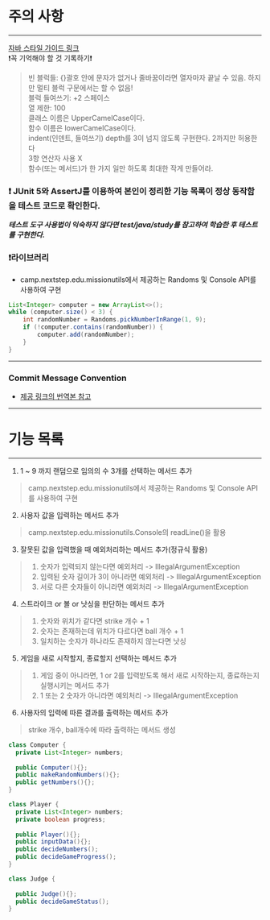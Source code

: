 # 주의 사항
***
[자바 스타일 가이드 링크](https://github.com/JunHoPark93/google-java-styleguide)
<br>❗꼭 기억해야 할 것 기록하기️❗
> 빈 블럭들: {}괄호 안에 문자가 없거나 줄바꿈이라면 열자마자 끝날 수 있음. 하지만 멀티 블럭 구문에서는 할 수 없음!<br>
> 블럭 들여쓰기: +2 스페이스 <br>
> 열 제한: 100 <br>
> 클래스 이름은 UpperCamelCase이다. <br>
> 함수 이름은 lowerCamelCase이다.<br>
> indent(인덴트, 들여쓰기) depth를 3이 넘지 않도록 구현한다. 2까지만 허용한다 <br>
> 3항 연산자 사용 X<br>
> 함수(또는 메서드)가 한 가지 일만 하도록 최대한 작게 만들어라.<br>

### ❗ JUnit 5와 AssertJ를 이용하여 본인이 정리한 기능 목록이 정상 동작함을 테스트 코드로 확인한다.
***테스트 도구 사용법이 익숙하지 않다면 test/java/study를 참고하여 학습한 후 테스트를 구현한다.***

### ❗라이브러리
* camp.nextstep.edu.missionutils에서 제공하는 Randoms 및 Console API를 사용하여 구현
```Java
List<Integer> computer = new ArrayList<>();
while (computer.size() < 3) {
    int randomNumber = Randoms.pickNumberInRange(1, 9);
    if (!computer.contains(randomNumber)) {
        computer.add(randomNumber);
    }
}
```
***
### Commit Message Convention
* [제공 링크의 번역본 참고](https://velog.io/@outstandingboy/Git-%EC%BB%A4%EB%B0%8B-%EB%A9%94%EC%8B%9C%EC%A7%80-%EA%B7%9C%EC%95%BD-%EC%A0%95%EB%A6%AC-the-AngularJS-commit-conventions)
***
# 기능 목록
***
1. 1 ~ 9 까지 랜덤으로 임의의 수 3개를 선택하는 메서드 추가
> camp.nextstep.edu.missionutils에서 제공하는 Randoms 및 Console API를 사용하여 구현
2. 사용자 값을 입력하는 메서드 추가
> camp.nextstep.edu.missionutils.Console의 readLine()을 활용
3. 잘못된 값을 입력했을 때 예외처리하는 메서드 추가(정규식 활용)
> 1. 숫자가 입력되지 않는다면 예외처리 -> IllegalArgumentException
> 2. 입력된 숫자 길이가 3이 아니라면 예외처리 -> IllegalArgumentException
> 3. 서로 다른 숫자들이 아니라면 예외처리 -> IllegalArgumentException
4. 스트라이크 or 볼 or 낫싱을 판단하는 메서드 추가
> 1. 숫자와 위치가 같다면 strike 개수 + 1
> 2. 숫자는 존재하는데 위치가 다르다면 ball 개수 + 1
> 3. 일치하는 숫자가 하나라도 존재하지 않는다면 낫싱
5. 게임을 새로 시작할지, 종료할지 선택하는 메서드 추가
> 1. 게임 중이 아니라면, 1 or 2를 입력받도록 해서 새로 시작하는지, 종료하는지 실행시키는 메서드 추가
> 2. 1 또는 2 숫자가 아니라면 예외처리 -> IllegalArgumentException
6. 사용자의 입력에 따른 결과를 출력하는 메서드 추가
> strike 개수, ball개수에 따라 출력하는 메서드 생성

```Java
class Computer {
  private List<Integer> numbers;
  
  public Computer(){}; 
  public makeRandomNumbers(){};
  public getNumbers(){};
}

class Player {
  private List<Integer> numbers;
  private boolean progress;
  
  public Player(){};
  public inputData(){};
  public decideNumbers();
  public decideGameProgress();
}

class Judge {
  
  public Judge(){};
  public decideGameStatus();
}
```